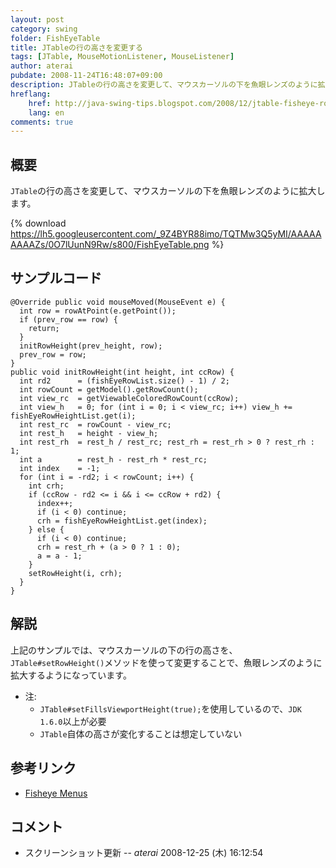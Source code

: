 ```yaml
---
layout: post
category: swing
folder: FishEyeTable
title: JTableの行の高さを変更する
tags: [JTable, MouseMotionListener, MouseListener]
author: aterai
pubdate: 2008-11-24T16:48:07+09:00
description: JTableの行の高さを変更して、マウスカーソルの下を魚眼レンズのように拡大します。
hreflang:
    href: http://java-swing-tips.blogspot.com/2008/12/jtable-fisheye-row.html
    lang: en
comments: true
---
```

## 概要
`JTable`の行の高さを変更して、マウスカーソルの下を魚眼レンズのように拡大します。

{% download https://lh5.googleusercontent.com/_9Z4BYR88imo/TQTMw3Q5yMI/AAAAAAAAAZs/0O7lUunN9Rw/s800/FishEyeTable.png %}

## サンプルコード
<pre class="prettyprint"><code>@Override public void mouseMoved(MouseEvent e) {
  int row = rowAtPoint(e.getPoint());
  if (prev_row == row) {
    return;
  }
  initRowHeight(prev_height, row);
  prev_row = row;
}
public void initRowHeight(int height, int ccRow) {
  int rd2      = (fishEyeRowList.size() - 1) / 2;
  int rowCount = getModel().getRowCount();
  int view_rc  = getViewableColoredRowCount(ccRow);
  int view_h   = 0; for (int i = 0; i &lt; view_rc; i++) view_h += fishEyeRowHeightList.get(i);
  int rest_rc  = rowCount - view_rc;
  int rest_h   = height - view_h;
  int rest_rh  = rest_h / rest_rc; rest_rh = rest_rh &gt; 0 ? rest_rh : 1;
  int a        = rest_h - rest_rh * rest_rc;
  int index    = -1;
  for (int i = -rd2; i &lt; rowCount; i++) {
    int crh;
    if (ccRow - rd2 &lt;= i &amp;&amp; i &lt;= ccRow + rd2) {
      index++;
      if (i &lt; 0) continue;
      crh = fishEyeRowHeightList.get(index);
    } else {
      if (i &lt; 0) continue;
      crh = rest_rh + (a &gt; 0 ? 1 : 0);
      a = a - 1;
    }
    setRowHeight(i, crh);
  }
}
</code></pre>

## 解説
上記のサンプルでは、マウスカーソルの下の行の高さを、`JTable#setRowHeight()`メソッドを使って変更することで、魚眼レンズのように拡大するようになっています。

- 注:
    - `JTable#setFillsViewportHeight(true);`を使用しているので、`JDK 1.6.0`以上が必要
    - `JTable`自体の高さが変化することは想定していない

<!-- dummy comment line for breaking list -->

## 参考リンク
- [Fisheye Menus](http://www.cs.umd.edu/hcil/fisheyemenu/)

<!-- dummy comment line for breaking list -->

## コメント
- スクリーンショット更新 -- *aterai* 2008-12-25 (木) 16:12:54

<!-- dummy comment line for breaking list -->
